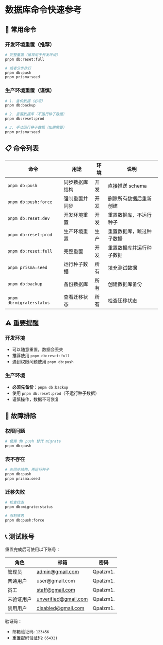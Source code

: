 # 数据库命令快速参考

## 🚀 常用命令

### 开发环境重置（推荐）
```bash
# 完整重置（推荐用于开发环境）
pnpm db:reset:full

# 或者分步执行
pnpm db:push
pnpm prisma:seed
```

### 生产环境重置（谨慎）
```bash
# 1. 备份数据（必须）
pnpm db:backup

# 2. 重置数据库（不运行种子数据）
pnpm db:reset:prod

# 3. 手动运行种子数据（如果需要）
pnpm prisma:seed
```

## 📋 命令列表

| 命令 | 用途 | 环境 | 说明 |
|------|------|------|------|
| `pnpm db:push` | 同步数据库结构 | 开发 | 直接推送 schema |
| `pnpm db:push:force` | 强制重置并同步 | 开发 | 删除所有数据后重新创建 |
| `pnpm db:reset:dev` | 开发环境重置 | 开发 | 重置数据库，不运行种子 |
| `pnpm db:reset:prod` | 生产环境重置 | 生产 | 重置数据库，跳过种子数据 |
| `pnpm db:reset:full` | 完整重置 | 开发 | 重置数据库并运行种子数据 |
| `pnpm prisma:seed` | 运行种子数据 | 所有 | 填充测试数据 |
| `pnpm db:backup` | 备份数据库 | 所有 | 创建数据库备份 |
| `pnpm db:migrate:status` | 查看迁移状态 | 所有 | 检查迁移状态 |

## ⚠️ 重要提醒

### 开发环境
- 可以随意重置，数据会丢失
- 推荐使用 `pnpm db:reset:full`
- 遇到权限问题使用 `pnpm db:push`

### 生产环境
- **必须先备份**：`pnpm db:backup`
- 使用 `pnpm db:reset:prod`（不运行种子数据）
- 谨慎操作，数据不可恢复

## 🔧 故障排除

### 权限问题
```bash
# 使用 db push 替代 migrate
pnpm db:push
```

### 表不存在
```bash
# 先同步结构，再运行种子
pnpm db:push
pnpm prisma:seed
```

### 迁移失败
```bash
# 检查状态
pnpm db:migrate:status

# 强制推送
pnpm db:push:force
```

## 📞 测试账号

重置完成后可使用以下账号：

| 角色 | 邮箱 | 密码 |
|------|------|------|
| 管理员 | admin@gmail.com | Qpalzm1. |
| 普通用户 | user@gmail.com | Qpalzm1. |
| 员工 | staff@gmail.com | Qpalzm1. |
| 未验证用户 | unverified@gmail.com | Qpalzm1. |
| 禁用用户 | disabled@gmail.com | Qpalzm1. |

验证码：
- 邮箱验证码: `123456`
- 重置密码验证码: `654321`

